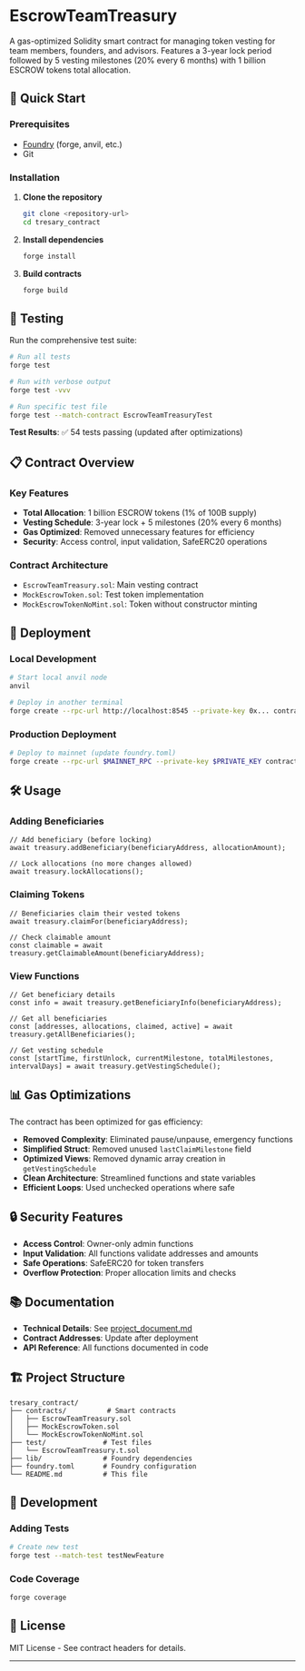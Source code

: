 # EscrowTeamTreasury

A gas-optimized Solidity smart contract for managing token vesting for team members, founders, and advisors. Features a 3-year lock period followed by 5 vesting milestones (20% every 6 months) with 1 billion ESCROW tokens total allocation.

## 🚀 Quick Start

### Prerequisites
- [Foundry](https://book.getfoundry.sh/getting-started/installation) (forge, anvil, etc.)
- Git

### Installation

1. **Clone the repository**
   ```bash
   git clone <repository-url>
   cd tresary_contract
   ```

2. **Install dependencies**
   ```bash
   forge install
   ```

3. **Build contracts**
   ```bash
   forge build
   ```

## 🧪 Testing

Run the comprehensive test suite:
```bash
# Run all tests
forge test

# Run with verbose output
forge test -vvv

# Run specific test file
forge test --match-contract EscrowTeamTreasuryTest
```

**Test Results**: ✅ 54 tests passing (updated after optimizations)

## 📋 Contract Overview

### Key Features
- **Total Allocation**: 1 billion ESCROW tokens (1% of 100B supply)
- **Vesting Schedule**: 3-year lock + 5 milestones (20% every 6 months)
- **Gas Optimized**: Removed unnecessary features for efficiency
- **Security**: Access control, input validation, SafeERC20 operations

### Contract Architecture
- `EscrowTeamTreasury.sol`: Main vesting contract
- `MockEscrowToken.sol`: Test token implementation
- `MockEscrowTokenNoMint.sol`: Token without constructor minting

## 🚀 Deployment

### Local Development
```bash
# Start local anvil node
anvil

# Deploy in another terminal
forge create --rpc-url http://localhost:8545 --private-key 0x... contracts/EscrowTeamTreasury.sol:EscrowTeamTreasury --constructor-args <TOKEN_ADDRESS>
```

### Production Deployment
```bash
# Deploy to mainnet (update foundry.toml)
forge create --rpc-url $MAINNET_RPC --private-key $PRIVATE_KEY contracts/EscrowTeamTreasury.sol:EscrowTeamTreasury --constructor-args <TOKEN_ADDRESS>
```

## 🛠️ Usage

### Adding Beneficiaries
```solidity
// Add beneficiary (before locking)
await treasury.addBeneficiary(beneficiaryAddress, allocationAmount);

// Lock allocations (no more changes allowed)
await treasury.lockAllocations();
```

### Claiming Tokens
```solidity
// Beneficiaries claim their vested tokens
await treasury.claimFor(beneficiaryAddress);

// Check claimable amount
const claimable = await treasury.getClaimableAmount(beneficiaryAddress);
```

### View Functions
```solidity
// Get beneficiary details
const info = await treasury.getBeneficiaryInfo(beneficiaryAddress);

// Get all beneficiaries
const [addresses, allocations, claimed, active] = await treasury.getAllBeneficiaries();

// Get vesting schedule
const [startTime, firstUnlock, currentMilestone, totalMilestones, intervalDays] = await treasury.getVestingSchedule();
```

## 📊 Gas Optimizations

The contract has been optimized for gas efficiency:

- **Removed Complexity**: Eliminated pause/unpause, emergency functions
- **Simplified Struct**: Removed unused `lastClaimMilestone` field
- **Optimized Views**: Removed dynamic array creation in `getVestingSchedule`
- **Clean Architecture**: Streamlined functions and state variables
- **Efficient Loops**: Used unchecked operations where safe

## 🔒 Security Features

- **Access Control**: Owner-only admin functions
- **Input Validation**: All functions validate addresses and amounts
- **Safe Operations**: SafeERC20 for token transfers
- **Overflow Protection**: Proper allocation limits and checks

## 📚 Documentation

- **Technical Details**: See [project_document.md](project_document.md)
- **Contract Addresses**: Update after deployment
- **API Reference**: All functions documented in code

## 🏗️ Project Structure

```
tresary_contract/
├── contracts/          # Smart contracts
│   ├── EscrowTeamTreasury.sol
│   ├── MockEscrowToken.sol
│   └── MockEscrowTokenNoMint.sol
├── test/              # Test files
│   └── EscrowTeamTreasury.t.sol
├── lib/               # Foundry dependencies
├── foundry.toml       # Foundry configuration
└── README.md          # This file
```

## 🔧 Development

### Adding Tests
```bash
# Create new test
forge test --match-test testNewFeature
```

### Code Coverage
```bash
forge coverage
```

## 📄 License

MIT License - See contract headers for details.

---

